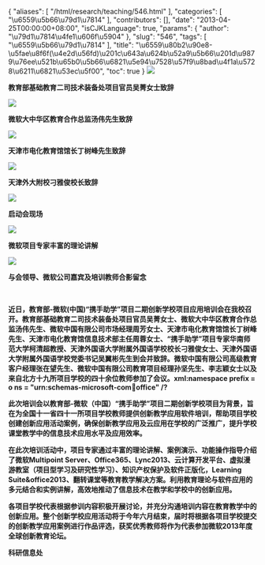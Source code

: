 {
    "aliases": [
        "/html/research/teaching/546.html"
    ],
    "categories": [
        "\u6559\u5b66\u79d1\u7814"
    ],
    "contributors": [],
    "date": "2013-04-25T00:00:00+08:00",
    "isCJKLanguage": true,
    "params": {
        "author": "\u79d1\u7814\u4fe1\u606f\u5904"
    },
    "slug": "546",
    "tags": [
        "\u6559\u5b66\u79d1\u7814"
    ],
    "title": "\u6559\u80b2\u90e8-\u5fae\u8f6f(\u4e2d\u56fd)\u201c\u643a\u624b\u52a9\u5b66\u201d\u9879\u76ee\u521b\u65b0\u5b66\u6821\u5e94\u7528\u57f9\u8bad\u4f1a\u5728\u6211\u6821\u53ec\u5f00",
    "toc": true
}
**![](https://cdn.tfls.online/mirror/full/b1c82cebaec5ff1d6826b35aa9ace182052fc24a.jpg)**

**教育部基础教育二司技术装备处项目官员吴菁女士致辞**

**![](https://cdn.tfls.online/mirror/full/cd15d76982fd4b808685517d8b804b1ac891014e.jpg)**

**微软大中华区教育合作总监汤伟先生致辞**

**![](https://cdn.tfls.online/mirror/full/86953f7f0ef5751e3dee72757bc25664e7e4af06.jpg)**

**天津市电化教育馆馆长丁树峰先生致辞**

**![](https://cdn.tfls.online/mirror/full/b4bf4a9db0cf404c5e0b86223a765e135726cb35.jpg)**

**天津外大附校刁雅俊校长致辞**

**![](https://cdn.tfls.online/mirror/full/032258ba0f29f3c1e402f1652178681acf07cb49.jpg)**

**启动会现场**

**![](https://cdn.tfls.online/mirror/full/07f1b16ddded43dad2357692c8d2738e28d6cf17.jpg)**

**微软项目专家丰富的理论讲解**

**![](https://cdn.tfls.online/mirror/full/73caab06e6876d25837a34b74541cd5bbfbfe555.jpg)**

**与会领导、微软公司嘉宾及培训教师合影留念**

 

**近日，教育部-微软(中国)“携手助学”项目二期创新学校项目应用培训会在我校召开。教育部基础教育二司技术装备处项目官员吴菁女士、微软大中华区教育合作总监汤伟先生、微软中国有限公司市场经理周芳女士、天津市电化教育馆馆长丁树峰先生、天津市电化教育馆信息技术部主任周蓉女士、“携手助学”项目专家华南师范大学柯清超教授、天津外国语大学附属外国语学校校长刁雅俊女士、天津外国语大学附属外国语学校党委书记吴翼彬先生到会并致辞。微软中国有限公司高级教育客户经理张在望先生、微软中国有限公司教育项目经理孙坚先生、李志颖女士以及来自北方十九所项目学校的四十余位教师参加了会议。xml:namespace prefix = o ns = "urn:schemas-microsoft-com:office:office" /?**

**此次培训会以教育部-微软（中国）“携手助学”项目二期创新学校项目为背景，旨在为全国十一省四十一所项目学校教师提供创新教学应用软件培训，帮助项目学校创建创新应用活动案例，确保创新教学应用及云应用在学校的广泛推广，提升学校课堂教学中的信息技术应用水平及应用效率。**

**在此次培训活动中，项目专家通过丰富的理论讲解、案例演示、功能操作指导介绍了微软Multipoint Server、Office365、Lync2013、云计算开发平台、虚拟漫游教室（项目型学习及研究性学习）、知识产权保护及软件正版化，Learning Suite&office2013、翻转课堂等教育教学解决方案。利用教育理论与软件应用的多元结合和实例讲解，高效地推动了信息技术在教学和学校中的创新应用。**

**各项目学校代表根据参训内容积极开展讨论，并充分沟通培训内容在教育教学中的创新应用。整个创新学校应用活动将于今年六月结束，届时将根据各项目学校提交的创新教学应用案例进行作品评选，获奖优秀教师将作为代表参加微软2013年度全球创新教育论坛。**

**科研信息处**

